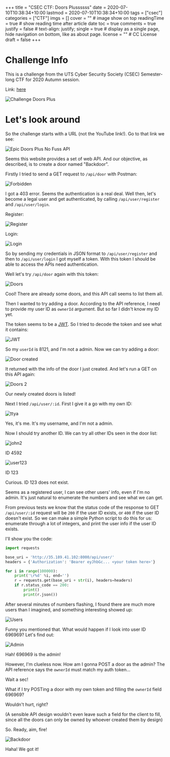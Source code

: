 +++
title = "CSEC CTF: Doors Plussssss"
date = 2020-07-10T10:38:34+10:00
lastmod = 2020-07-10T10:38:34+10:00
tags = ["csec"]
categories = ["CTF"]
imgs = []
cover = ""  # image show on top
readingTime = true  # show reading time after article date
toc = true
comments = true
justify = false  # text-align: justify;
single = true  # display as a single page, hide navigation on bottom, like as about page.
license = ""  # CC License
draft = false
+++


# Challenge Info

This is a challenge from the UTS Cyber Security Society (CSEC) Semester-long CTF for 2020 Autumn session.

Link: [here](https://ctf.utscyber.org/challenges#Doors%20Plus)

![Challenge Doors Plus](/img/doors-plus/challenge.png)

# Let's look around

So the challenge starts with a URL (not the YouTube link!). Go to that link we see:

![Epic Doors Plus No Fuss API](/img/doors-plus/doors-plus-api.png)

Seems this website provides a set of web API. And our objective, as described, is to create a door named "Backdoor".

Firstly I tried to send a GET request to `/api/door` with Postman:

![Forbidden](/img/doors-plus/forbidden.png)

I got a 403 error. Seems the authentication is a real deal. Well then, let's become a legal user and get authenticated, by calling `/api/user/register` and `/api/user/login`.

Register:

![Register](/img/doors-plus/register.png)

Login:

![Login](/img/doors-plus/login.png)

So by sending my credentials in JSON format to `/api/user/register` and then to `/api/user/login` I got myself a token. With this token I should be able to access the APIs need authentication.

Well let's try `/api/door` again with this token:

![Doors](/img/doors-plus/doors.png)

Cool! There are already some doors, and this API call seems to list them all.

Then I wanted to try adding a door. According to the API reference, I need to provide my user ID as `ownerId` argument. But so far I didn't know my ID yet.

The token seems to be a [JWT](https://jwt.io). So I tried to decode the token and see what it contains:

![JWT](/img/doors-plus/jwt.png)

So my `userId` is 8121, and I'm not a admin. Now we can try adding a door:

![Door created](/img/doors-plus/door-created.png)

It returned with the info of the door I just created. And let's run a GET on this API again:

![Doors 2](/img/doors-plus/doors2.png)

Our newly created doors is listed!

Next I tried `/api/user/:id`. First I give it a go with my own ID:

![ttya](/img/doors-plus/ttya.png)

Yes, it's me. It's my username, and I'm not a admin.

Now I should try another ID. We can try all other IDs seen in the door list:

![john2](/img/doors-plus/john2.png)

ID 4592

![user123](/img/doors-plus/user123.png)

ID 123

Curious. ID 123 does not exist. 

Seems as a registered user, I can see other users' info, even if I'm no admin. It's just natural to enumerate the numbers and see what we can get.

From previous tests we know that the status code of the response to GET `/api/user/:id` request will be `200` if the user ID exists, or `400` if the user ID doesn't exist. So we can make a simple Python script to do this for us: enumerate through a lot of integers, and print the user info if the user ID exists.

I'll show you the code:

```Python
import requests

base_uri = 'http://35.189.41.102:8000/api/user/'
headers = {'Authorization': 'Bearer eyJhbGc... <your token here>'}

for i in range(100000):
	print('\r%d' %i, end='')
	r = requests.get(base_uri + str(i), headers=headers)
	if r.status_code == 200:
		print()
		print(r.json())

```

After several minutes of numbers flashing, I found there are much more users than I imagined, and something interesting showed up:

![Users](/img/doors-plus/users.png)

Funny you mentioned that. What would happen if I look into user ID 696969? Let's find out:

![Admin](/img/doors-plus/admin.png)

Hah! 696969 is the admin!

However, I'm clueless now. How am I gonna POST a door as the admin? The API reference says the `ownerId` must match my auth token...

Wait a sec!

 What if I try POSTing a door with my own token and filling the `ownerId` field 696969?

 Wouldn't hurt, right? 

 (A sensible API design wouldn't even leave such a field for the client to fill, since all the doors can only be owned by whoever created them by design)

So. Ready, aim, fire!

![Backdoor](/img/doors-plus/backdoor.png)

Haha! We got it!
